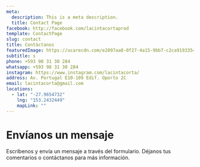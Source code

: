 ```yaml
---
meta:
  description: This is a meta description.
  title: Contact Page
facebook: http://facebook.com/lacintacortaprod
template: ContactPage
slug: contact
title: Contáctanos
featuredImage: https://ucarecdn.com/e2897aa8-0f27-4a15-9bb7-c2ca91933546/Bannercontactanos.jpg
subtitle: s
phone: +593 98 31 30 284
whatsapp: +593 98 31 30 284
instagram: https://www.instagram.com/lacintacorta/
address: Av. Portugal E10-109 Edif. Oporto 2C
email: lacintacorta@gmail.com
locations:
  - lat: "-27.9654732"
    lng: "153.2432449"
    mapLink: ""
---
```

# Envíanos un mensaje

Escríbenos y envía un mensaje a través del formulario. Déjanos tus comentarios o contáctanos para más información.